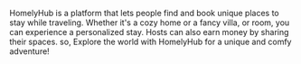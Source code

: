 
HomelyHub is a platform that lets people find and book unique places to
stay while traveling. Whether it's a cozy home or a fancy villa, or room, you
can experience a personalized stay. Hosts can also earn money by sharing
their spaces. so, Explore the world with HomelyHub for a unique and comfy
adventure!
